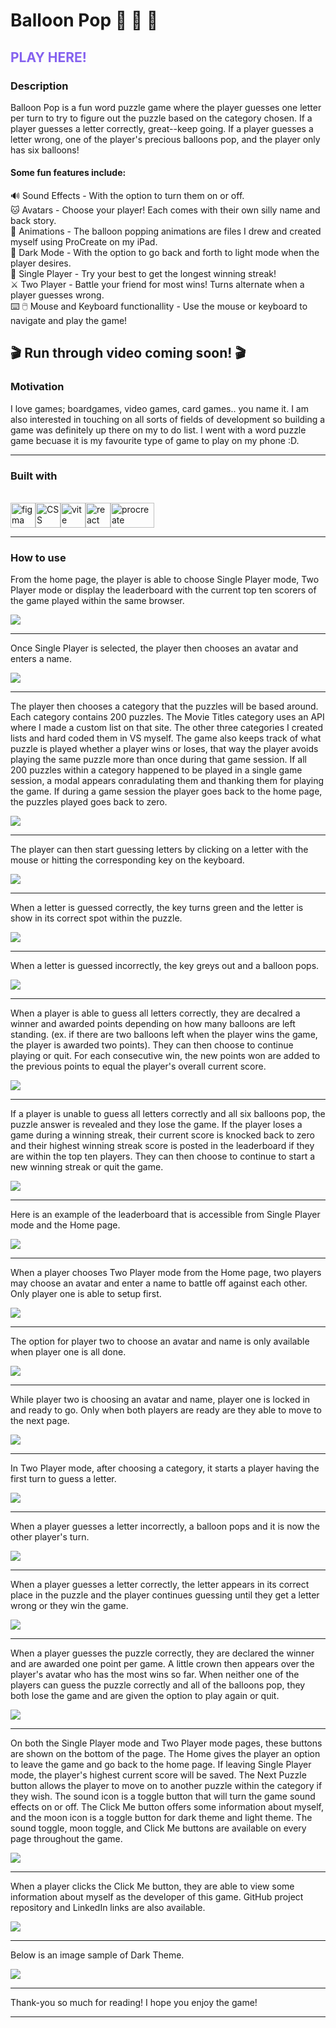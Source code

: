 # Balloon Pop 🎈 🎈 🎈

## <a href="https://chelseajcaines.github.io/balloon-pop-game/" style="text-decoration: none; color: #8562EF;">PLAY HERE!</a>

### Description

Balloon Pop is a fun word puzzle game where the player guesses one letter per turn to try to figure out the puzzle based on the category chosen. If a player guesses a letter correctly, great--keep going. If a player guesses a letter wrong, one of the player's precious balloons pop, and the player only has six balloons!

#### Some fun features include:

🔊 Sound Effects - With the option to turn them on or off.<br/>
🐱 Avatars - Choose your player! Each comes with their own silly name and back story.<br/>
🎉 Animations - The balloon popping animations are files I drew and created myself using ProCreate on my iPad.<br/>
🌙 Dark Mode - With the option to go back and forth to light mode when the player desires.<br/>
🎈 Single Player - Try your best to get the longest winning streak!<br/>
⚔️ Two Player - Battle your friend for most wins! Turns alternate when a player guesses wrong.<br/>
⌨️ 🖱️ Mouse and Keyboard functionallity - Use the mouse or keyboard to navigate and play the game!

## 🎬 Run through video coming soon! 🎬

### Motivation

I love games; boardgames, video games, card games.. you name it. I am also interested in touching on all sorts of fields of development so building a game was definitely up there on my to do list. I went with a word puzzle game becuase it is my favourite type of game to play on my phone :D.

<hr/>

### Built with

<br/>
<span><img src="https://static.vecteezy.com/system/resources/previews/032/050/116/original/figma-3d-icon-free-png.png" alt="figma" height="40" width="40" style="max-width: 100%;"/></span><span><img src="https://github.com/chelseajcaines/chelseajcaines/assets/132682524/9d5090cd-847b-4d85-b73a-300ba08009fc" alt="CSS" height="40" width="40" style="max-width: 100%;"/></span><span><img src="https://upload.wikimedia.org/wikipedia/commons/f/f1/Vitejs-logo.svg" alt="vite" height="40" width="40" style="max-width: 100%;"/></span><span><img src="/src/assets/science.png" alt="react" height="40" width="40" style="max-width: 100%;"/></span><span><img src="https://logos-world.net/wp-content/uploads/2023/02/Procreate-Symbol.png" alt="procreate" height="40" width="70" style="max-width: 100%;"/></span>

<hr/>

### How to use

From the home page, the player is able to choose Single Player mode, Two Player mode or display the leaderboard with the current top ten scorers of the game played within the same browser.

<img src="https://github.com/chelseajcaines/balloon-pop-game/blob/main/src/assets/imgOne.PNG?raw=true"/>
<br/>
<hr/>

Once Single Player is selected, the player then chooses an avatar and enters a name.

<img src="https://github.com/chelseajcaines/balloon-pop-game/blob/main/src/assets/imgTwo.PNG?raw=true"/>
<br/>
<hr/>

The player then chooses a category that the puzzles will be based around. Each category contains 200 puzzles. The Movie Titles category uses an API where I made a custom list on that site. The other three categories I created lists and hard coded them in VS myself. The game also keeps track of what puzzle is played whether a player wins or loses, that way the player avoids playing the same puzzle more than once during that game session. If all 200 puzzles within a category happened to be played in a single game session, a modal appears conradulating them and thanking them for playing the game. If during a game session the player goes back to the home page, the puzzles played goes back to zero.

<img src="https://github.com/chelseajcaines/balloon-pop-game/blob/main/src/assets/imgThree.PNG?raw=true"/>
<br/>
<hr/>

The player can then start guessing letters by clicking on a letter with the mouse or hitting the corresponding key on the keyboard.

<img src="https://github.com/chelseajcaines/balloon-pop-game/blob/main/src/assets/imgFour.PNG?raw=true"/>
<br/>
<hr/>

When a letter is guessed correctly, the key turns green and the letter is show in its correct spot within the puzzle.

<img src="https://github.com/chelseajcaines/balloon-pop-game/blob/main/src/assets/imgFive.PNG?raw=true"/>
<br/>
<hr/>

When a letter is guessed incorrectly, the key greys out and a balloon pops.

<img src="https://github.com/chelseajcaines/balloon-pop-game/blob/main/src/assets/imgSix.PNG?raw=true"/>
<br/>
<hr/>

When a player is able to guess all letters correctly, they are decalred a winner and awarded points depending on how many balloons are left standing. (ex. if there are two balloons left when the player wins the game, the player is awarded two points). They can then choose to continue playing or quit. For each consecutive win, the new points won are added to the previous points to equal the player's overall current score.

<img src="https://github.com/chelseajcaines/balloon-pop-game/blob/main/src/assets/imgSeven.PNG?raw=true"/>
<br/>
<hr/>

If a player is unable to guess all letters correctly and all six balloons pop, the puzzle answer is revealed and they lose the game. If the player loses a game during a winning streak, their current score is knocked back to zero and their highest winning streak score is posted in the leaderboard if they are within the top ten players. They can then choose to continue to start a new winning streak or quit the game.

<img src="https://github.com/chelseajcaines/balloon-pop-game/blob/main/src/assets/imgEight.PNG?raw=true"/>
<br/>
<hr/>

Here is an example of the leaderboard that is accessible from Single Player mode and the Home page.

<img src="https://github.com/chelseajcaines/balloon-pop-game/blob/main/src/assets/imgNine.PNG?raw=true"/>
<br/>
<hr/>

When a player chooses Two Player mode from the Home page, two players may choose an avatar and enter a name to battle off against each other. Only player one is able to setup first.

<img src="https://github.com/chelseajcaines/balloon-pop-game/blob/main/src/assets/imgTwelve.PNG?raw=true"/>
<br/>
<hr/>

The option for player two to choose an avatar and name is only available when player one is all done.

<img src="https://github.com/chelseajcaines/balloon-pop-game/blob/main/src/assets/imgThirteen.PNG?raw=true"/>
<br/>
<hr/>

While player two is choosing an avatar and name, player one is locked in and ready to go. Only when both players are ready are they able to move to the next page.

<img src="https://github.com/chelseajcaines/balloon-pop-game/blob/main/src/assets/imgFourteen.PNG?raw=true"/>
<br/>
<hr/>

In Two Player mode, after choosing a category, it starts a player having the first turn to guess a letter.

<img src="https://github.com/chelseajcaines/balloon-pop-game/blob/main/src/assets/imgFifteen.PNG?raw=true"/>
<br/>
<hr/>

When a player guesses a letter incorrectly, a balloon pops and it is now the other player's turn.

<img src="https://github.com/chelseajcaines/balloon-pop-game/blob/main/src/assets/imgSixteen.PNG?raw=true"/>
<br/>
<hr/>

When a player guesses a letter correctly, the letter appears in its correct place in the puzzle and the player continues guessing until they get a letter wrong or they win the game.

<img src="https://github.com/chelseajcaines/balloon-pop-game/blob/main/src/assets/imgSeventeen.PNG?raw=true"/>
<br/>
<hr/>

When a player guesses the puzzle correctly, they are declared the winner and are awarded one point per game. A little crown then appears over the player's avatar who has the most wins so far. When neither one of the players can guess the puzzle correctly and all of the balloons pop, they both lose the game and are given the option to play again or quit.

<img src="https://github.com/chelseajcaines/balloon-pop-game/blob/main/src/assets/imgEighteen.PNG?raw=true"/>
<br/>
<hr/>

On both the Single Player mode and Two Player mode pages, these buttons are shown on the bottom of the page. The Home gives the player an option to leave the game and go back to the home page. If leaving Single Player mode, the player's highest current score will be saved. The Next Puzzle button allows the player to move on to another puzzle within the category if they wish. The sound icon is a toggle button that will turn the game sound effects on or off. The Click Me button offers some information about myself, and the moon icon is a toggle button for dark theme and light theme. The sound toggle, moon toggle, and Click Me buttons are available on every page throughout the game.

<img src="https://github.com/chelseajcaines/balloon-pop-game/blob/main/src/assets/imgEleven.PNG?raw=true"/>
<br/>
<hr/>

When a player clicks the Click Me button, they are able to view some information about myself as the developer of this game. GitHub project repository and LinkedIn links are also available.

<img src="https://github.com/chelseajcaines/balloon-pop-game/blob/main/src/assets/imgTen.PNG?raw=true"/>
<br/>
<hr/>

Below is an image sample of Dark Theme.

<img src="https://github.com/chelseajcaines/balloon-pop-game/blob/main/src/assets/imgNineteen.PNG?raw=true"/>
<br/>
<hr/>

Thank-you so much for reading! I hope you enjoy the game!

<hr/>

